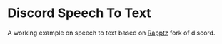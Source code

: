 # Discord Speech To Text

A working example on speech to text based on [Rapptz](https://github.com/Rapptz/discord.py) fork of discord.


